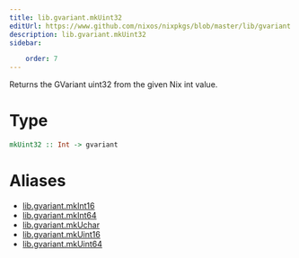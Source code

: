```yaml
---
title: lib.gvariant.mkUint32
editUrl: https://www.github.com/nixos/nixpkgs/blob/master/lib/gvariant.nix#L19C20
description: lib.gvariant.mkUint32
sidebar:

    order: 7
---
```


Returns the GVariant uint32 from the given Nix int value.

# Type

```haskell
mkUint32 :: Int -> gvariant
```


# Aliases

- [lib.gvariant.mkInt16](/reference/libgvariant.mkInt16)
- [lib.gvariant.mkInt64](/reference/libgvariant.mkInt64)
- [lib.gvariant.mkUchar](/reference/libgvariant.mkUchar)
- [lib.gvariant.mkUint16](/reference/libgvariant.mkUint16)
- [lib.gvariant.mkUint64](/reference/libgvariant.mkUint64)


